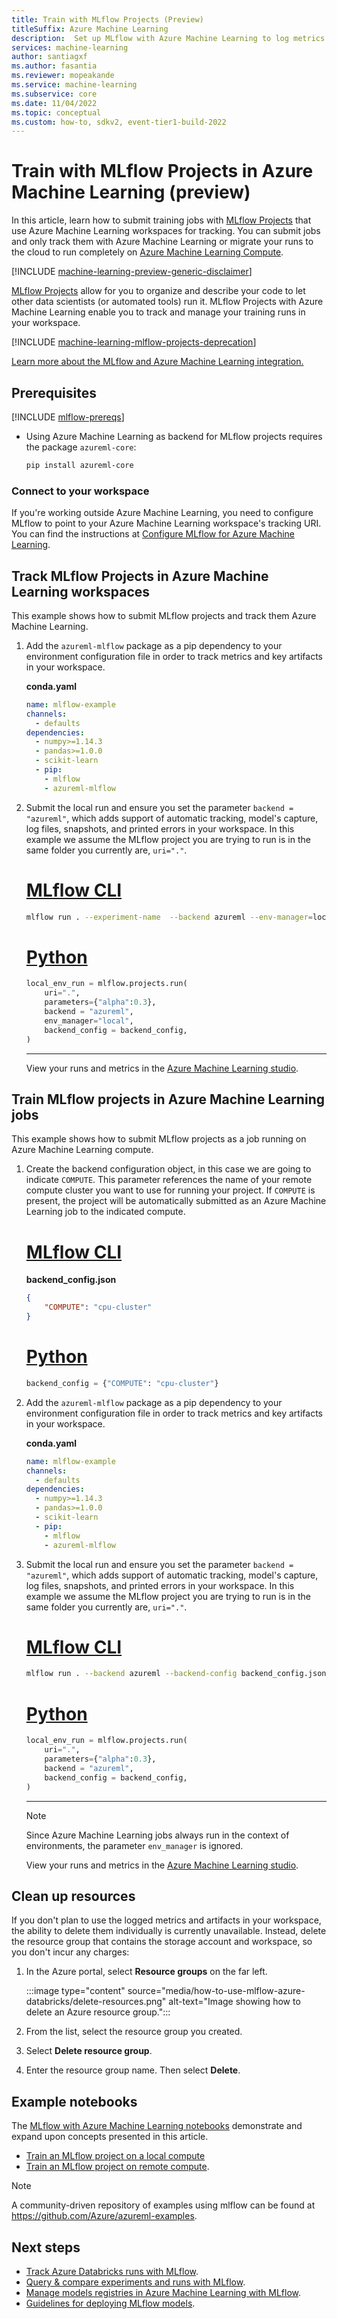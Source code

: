 ```yaml
---
title: Train with MLflow Projects (Preview)
titleSuffix: Azure Machine Learning
description:  Set up MLflow with Azure Machine Learning to log metrics and artifacts from ML models
services: machine-learning
author: santiagxf
ms.author: fasantia
ms.reviewer: mopeakande
ms.service: machine-learning
ms.subservice: core
ms.date: 11/04/2022
ms.topic: conceptual
ms.custom: how-to, sdkv2, event-tier1-build-2022
---
```


# Train with MLflow Projects in Azure Machine Learning (preview)

In this article, learn how to submit training jobs with [MLflow Projects](https://www.mlflow.org/docs/latest/projects.html) that use Azure Machine Learning workspaces for tracking. You can submit jobs and only track them with Azure Machine Learning or migrate your runs to the cloud to run completely on [Azure Machine Learning Compute](./how-to-create-attach-compute-cluster.md).

[!INCLUDE [machine-learning-preview-generic-disclaimer](includes/machine-learning-preview-generic-disclaimer.md)]

[MLflow Projects](https://mlflow.org/docs/latest/projects.html) allow for you to organize and describe your code to let other data scientists (or automated tools) run it. MLflow Projects with Azure Machine Learning enable you to track and manage your training runs in your workspace.

[!INCLUDE [machine-learning-mlflow-projects-deprecation](includes/machine-learning-mlflow-projects-deprecation.md)]

[Learn more about the MLflow and Azure Machine Learning integration.](concept-mlflow.md)

## Prerequisites

[!INCLUDE [mlflow-prereqs](includes/machine-learning-mlflow-prereqs.md)]

* Using Azure Machine Learning as backend for MLflow projects requires the package `azureml-core`:

  ```bash
  pip install azureml-core
  ```

### Connect to your workspace

If you're working outside Azure Machine Learning, you need to configure MLflow to point to your Azure Machine Learning workspace's tracking URI. You can find the instructions at [Configure MLflow for Azure Machine Learning](how-to-use-mlflow-configure-tracking.md).


## Track MLflow Projects in Azure Machine Learning workspaces

This example shows how to submit MLflow projects and track them Azure Machine Learning.

1. Add the `azureml-mlflow` package as a pip dependency to your environment configuration file in order to track metrics and key artifacts in your workspace. 

    __conda.yaml__

    ```yaml
    name: mlflow-example
    channels:
      - defaults
    dependencies:
      - numpy>=1.14.3
      - pandas>=1.0.0
      - scikit-learn
      - pip:
        - mlflow
        - azureml-mlflow
    ```

1. Submit the local run and ensure you set the parameter `backend = "azureml"`, which adds support of automatic tracking, model's capture, log files, snapshots, and printed errors in your workspace. In this example we assume the MLflow project you are trying to run is in the same folder you currently are, `uri="."`.
  
    # [MLflow CLI](#tab/cli)
    
    ```bash
    mlflow run . --experiment-name  --backend azureml --env-manager=local -P alpha=0.3
    ```
  
    # [Python](#tab/sdk)

    ```python
    local_env_run = mlflow.projects.run(
        uri=".", 
        parameters={"alpha":0.3},
        backend = "azureml",
        env_manager="local",
        backend_config = backend_config, 
    )
    ```
    
    ---
  
    View your runs and metrics in the [Azure Machine Learning studio](https://ml.azure.com).

## Train MLflow projects in Azure Machine Learning jobs

This example shows how to submit MLflow projects as a job running on Azure Machine Learning compute.

1. Create the backend configuration object, in this case we are going to indicate `COMPUTE`. This parameter references the name of your remote compute cluster you want to use for running your project. If `COMPUTE` is present, the project will be automatically submitted as an Azure Machine Learning job to the indicated compute. 

    # [MLflow CLI](#tab/cli)
  
    __backend_config.json__
  
    ```json
    {
        "COMPUTE": "cpu-cluster"
    }
    
    ```
  
    # [Python](#tab/sdk)
  
    ```python
    backend_config = {"COMPUTE": "cpu-cluster"}
    ```

1. Add the `azureml-mlflow` package as a pip dependency to your environment configuration file in order to track metrics and key artifacts in your workspace. 

    __conda.yaml__

    ```yaml
    name: mlflow-example
    channels:
      - defaults
    dependencies:
      - numpy>=1.14.3
      - pandas>=1.0.0
      - scikit-learn
      - pip:
        - mlflow
        - azureml-mlflow
    ```

1. Submit the local run and ensure you set the parameter `backend = "azureml"`, which adds support of automatic tracking, model's capture, log files, snapshots, and printed errors in your workspace. In this example we assume the MLflow project you are trying to run is in the same folder you currently are, `uri="."`.

    # [MLflow CLI](#tab/cli)
 
    ```bash
    mlflow run . --backend azureml --backend-config backend_config.json -P alpha=0.3
    ```
  
    # [Python](#tab/sdk)
  
    ```python
    local_env_run = mlflow.projects.run(
        uri=".", 
        parameters={"alpha":0.3},
        backend = "azureml",
        backend_config = backend_config, 
    )
    ```
    
    ---
  
    > [!NOTE]
    > Since Azure Machine Learning jobs always run in the context of environments, the parameter `env_manager` is ignored.
  
    View your runs and metrics in the [Azure Machine Learning studio](https://ml.azure.com).


## Clean up resources

If you don't plan to use the logged metrics and artifacts in your workspace, the ability to delete them individually is currently unavailable. Instead, delete the resource group that contains the storage account and workspace, so you don't incur any charges:

1. In the Azure portal, select **Resource groups** on the far left.

    :::image type="content" source="media/how-to-use-mlflow-azure-databricks/delete-resources.png" alt-text="Image showing how to delete an Azure resource group.":::    

1. From the list, select the resource group you created.

1. Select **Delete resource group**.

1. Enter the resource group name. Then select **Delete**.

## Example notebooks

The [MLflow with Azure Machine Learning notebooks](https://github.com/Azure/MachineLearningNotebooks/tree/master/how-to-use-azureml/track-and-monitor-experiments/using-mlflow) demonstrate and expand upon concepts presented in this article.

  * [Train an MLflow project on a local compute](https://github.com/Azure/MachineLearningNotebooks/blob/master/how-to-use-azureml/track-and-monitor-experiments/using-mlflow/train-projects-local/train-projects-local.ipynb)
  * [Train an MLflow project on remote compute](https://github.com/Azure/MachineLearningNotebooks/blob/master/how-to-use-azureml/track-and-monitor-experiments/using-mlflow/train-projects-remote/train-projects-remote.ipynb).

> [!NOTE]
> A community-driven repository of examples using mlflow can be found at https://github.com/Azure/azureml-examples.

## Next steps

* [Track Azure Databricks runs with MLflow](how-to-use-mlflow-azure-databricks.md).
* [Query & compare experiments and runs with MLflow](how-to-track-experiments-mlflow.md).
* [Manage models registries in Azure Machine Learning with MLflow](how-to-manage-models-mlflow.md).
* [Guidelines for deploying MLflow models](how-to-deploy-mlflow-models.md).
